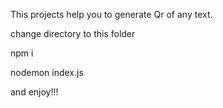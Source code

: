 This projects help you to generate Qr of any text.

change directory to this folder

npm i 

nodemon index.js 


and enjoy!!!
